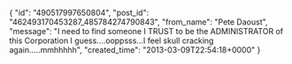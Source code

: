  {
   "id": "490517997650804",
   "post_id": "462493170453287_485784274790843",
   "from_name": "Pete Daoust",
   "message": "I need to find someone I TRUST to be the ADMINISTRATOR of this Corporation I guess....ooppsss...I feel skull cracking again.....mmhhhhh",
   "created_time": "2013-03-09T22:54:18+0000"
 }
